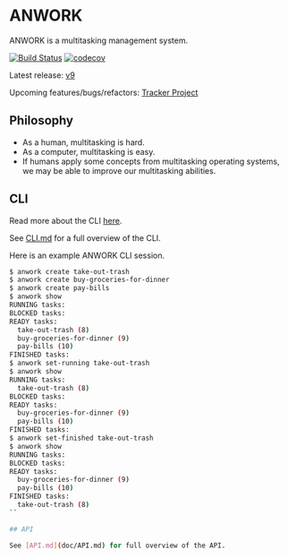 # ANWORK

ANWORK is a multitasking management system.

[![Build Status](https://travis-ci.org/ankeesler/anwork.svg?branch=master)](https://travis-ci.org/ankeesler/anwork)
[![codecov](https://codecov.io/gh/ankeesler/anwork/branch/master/graph/badge.svg)](https://codecov.io/gh/ankeesler/anwork)

Latest release: [v9](https://github.com/ankeesler/anwork/releases/v9)

Upcoming features/bugs/refactors: [Tracker Project](https://www.pivotaltracker.com/n/projects/2230869)

## Philosophy

- As a human, multitasking is hard.
- As a computer, multitasking is easy.
- If humans apply some concepts from multitasking operating systems, we may be able to improve our multitasking abilities.

## CLI

Read more about the CLI [here](doc/CLI-OVERVIEW.md).

See [CLI.md](doc/CLI.md) for a full overview of the CLI.

Here is an example ANWORK CLI session.
```bash
$ anwork create take-out-trash
$ anwork create buy-groceries-for-dinner
$ anwork create pay-bills
$ anwork show
RUNNING tasks:
BLOCKED tasks:
READY tasks:
  take-out-trash (8)
  buy-groceries-for-dinner (9)
  pay-bills (10)
FINISHED tasks:
$ anwork set-running take-out-trash
$ anwork show
RUNNING tasks:
  take-out-trash (8)
BLOCKED tasks:
READY tasks:
  buy-groceries-for-dinner (9)
  pay-bills (10)
FINISHED tasks:
$ anwork set-finished take-out-trash
$ anwork show
RUNNING tasks:
BLOCKED tasks:
READY tasks:
  buy-groceries-for-dinner (9)
  pay-bills (10)
FINISHED tasks:
  take-out-trash (8)
``

## API

See [API.md](doc/API.md) for full overview of the API.
